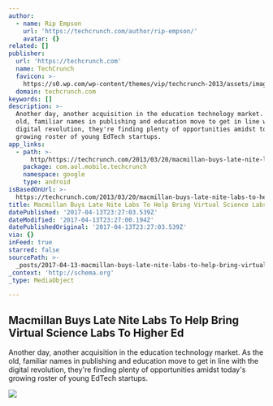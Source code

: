 ```yaml
---
author:
  - name: Rip Empson
    url: 'https://techcrunch.com/author/rip-empson/'
    avatar: {}
related: []
publisher:
  url: 'https://techcrunch.com'
  name: TechCrunch
  favicon: >-
    https://s0.wp.com/wp-content/themes/vip/techcrunch-2013/assets/images/favicon.ico
  domain: techcrunch.com
keywords: []
description: >-
  Another day, another acquisition in the education technology market. As the
  old, familiar names in publishing and education move to get in line with the
  digital revolution, they're finding plenty of opportunities amidst today's
  growing roster of young EdTech startups.
app_links:
  - path: >-
      http/https://techcrunch.com/2013/03/20/macmillan-buys-late-nite-labs-to-help-bring-virtual-science-labs-to-higher-ed/
    package: com.aol.mobile.techcrunch
    namespace: google
    type: android
isBasedOnUrl: >-
  https://techcrunch.com/2013/03/20/macmillan-buys-late-nite-labs-to-help-bring-virtual-science-labs-to-higher-ed/
title: Macmillan Buys Late Nite Labs To Help Bring Virtual Science Labs To Higher Ed
datePublished: '2017-04-13T23:27:03.539Z'
dateModified: '2017-04-13T23:27:00.194Z'
datePublishedOriginal: '2017-04-13T23:27:03.539Z'
via: {}
inFeed: true
starred: false
sourcePath: >-
  _posts/2017-04-13-macmillan-buys-late-nite-labs-to-help-bring-virtual-science.md
_context: 'http://schema.org'
_type: MediaObject

---
```

<article style=""><h1>Macmillan Buys Late Nite Labs To Help Bring Virtual Science Labs To Higher Ed</h1><p>Another day, another acquisition in the education technology market. As the old, familiar names in publishing and education move to get in line with the digital revolution, they're finding plenty of opportunities amidst today's growing roster of young EdTech startups.</p><img src="https://tctechcrunch2011.files.wordpress.com/2013/03/screen-shot-2013-03-20-at-6-24-12-am.png?w=327&amp;h=143&amp;crop=1" /></article>